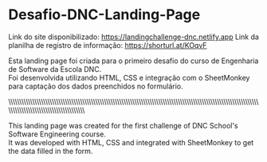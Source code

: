 # Desafio-DNC-Landing-Page

Link do site disponibilizado: https://landingchallenge-dnc.netlify.app
Link da planilha de registro de informação: https://shorturl.at/KOqvF

Esta landing page foi criada para o primeiro desafio do curso de Engenharia de Software da Escola DNC. <br>
Foi desenvolvida utilizando HTML, CSS e integração com o SheetMonkey para captação dos dados preenchidos no formulário.

\\\\\\\\\\\\\\\\\\\\\\\\\\\\\\\\\\\\\\\\\\\\\\\\\\\\\\\\\\\\\\\\\\\\\\\\\\\\\\\\\\\\\\\\\\\\\\\\\\\\\\\\\\\\\\\\\\\\\\\\\\\\\\\\\\\\\\\\\\\\\\\\\\\\\\\\\\\\\\\\\\\\\\\\\\\\\\\\\\\\\\\\\\\\\\\\\\\\\\\\\\\\\\\\\\\\\\\\\\\\\\\\\\\\\\\\\\\\\\\\\\\\\\\\\\\\\\\\\\\\\\\\\\\\\\\\\\\\\\\\\\\\\\\\\\\\\\\\\\\\

This landing page was created for the first challenge of DNC School's Software Engineering course. <br>
It was developed with HTML, CSS and integrated with SheetMonkey to get the data filled in the form.
